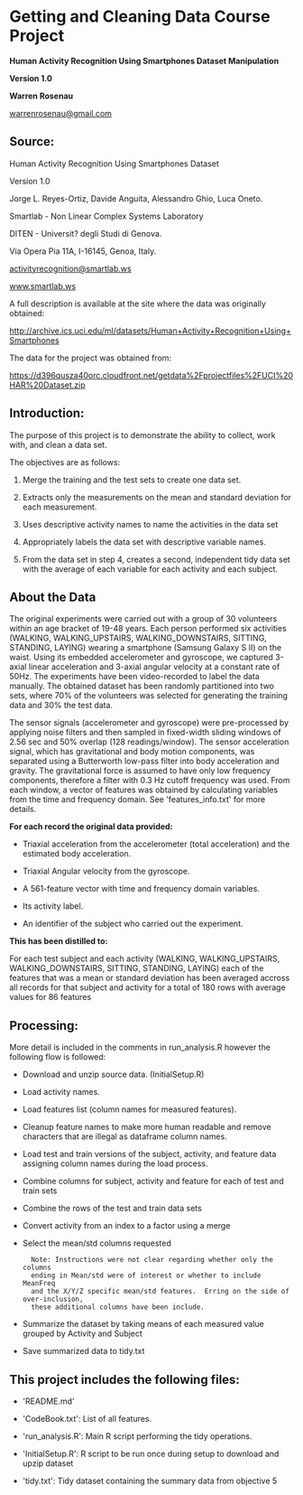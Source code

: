 Getting and Cleaning Data Course Project
========================================
**Human Activity Recognition Using Smartphones Dataset Manipulation**

**Version 1.0**

**Warren Rosenau**

warrenrosenau@gmail.com

Source:
-------
Human Activity Recognition Using Smartphones Dataset

Version 1.0

Jorge L. Reyes-Ortiz, Davide Anguita, Alessandro Ghio, Luca Oneto.

Smartlab - Non Linear Complex Systems Laboratory

DITEN - Universit? degli Studi di Genova.

Via Opera Pia 11A, I-16145, Genoa, Italy.

activityrecognition@smartlab.ws

www.smartlab.ws

A full description is available at the site where the data was originally obtained:

http://archive.ics.uci.edu/ml/datasets/Human+Activity+Recognition+Using+Smartphones

The data for the project was obtained from:

https://d396qusza40orc.cloudfront.net/getdata%2Fprojectfiles%2FUCI%20HAR%20Dataset.zip


Introduction:
-------------

The purpose of this project is to demonstrate the ability to collect, work with, and clean a data set.

The objectives are as follows:

1. Merge the training and the test sets to create one data set.

2. Extracts only the measurements on the mean and standard deviation for each measurement.

3. Uses descriptive activity names to name the activities in the data set

4. Appropriately labels the data set with descriptive variable names.

5. From the data set in step 4, creates a second, independent tidy data set with the average of each variable for each activity and each subject.

About the Data
--------------
The original experiments were carried out with a group of 30 volunteers within an age bracket of 19-48 years. Each person performed six activities (WALKING, WALKING_UPSTAIRS, WALKING_DOWNSTAIRS, SITTING, STANDING, LAYING) wearing a smartphone (Samsung Galaxy S II) on the waist. Using its embedded accelerometer and gyroscope, we captured 3-axial linear acceleration and 3-axial angular velocity at a constant rate of 50Hz. The experiments have been video-recorded to label the data manually. The obtained dataset has been randomly partitioned into two sets, where 70% of the volunteers was selected for generating the training data and 30% the test data. 

The sensor signals (accelerometer and gyroscope) were pre-processed by applying noise filters and then sampled in fixed-width sliding windows of 2.56 sec and 50% overlap (128 readings/window). The sensor acceleration signal, which has gravitational and body motion components, was separated using a Butterworth low-pass filter into body acceleration and gravity. The gravitational force is assumed to have only low frequency components, therefore a filter with 0.3 Hz cutoff frequency was used. From each window, a vector of features was obtained by calculating variables from the time and frequency domain. See 'features_info.txt' for more details. 

**For each record the original data provided:**

- Triaxial acceleration from the accelerometer (total acceleration) and the estimated body acceleration.

- Triaxial Angular velocity from the gyroscope. 

- A 561-feature vector with time and frequency domain variables. 

- Its activity label. 

- An identifier of the subject who carried out the experiment.

**This has been distilled to:**

For each test subject and each activity (WALKING, WALKING_UPSTAIRS, WALKING_DOWNSTAIRS, SITTING, STANDING, LAYING) each of the features that was a mean or standard deviation has been averaged accross all records for that subject and activity for a total of 180 rows with average values for 86 features

Processing:
-----------
More detail is included in the comments in run_analysis.R however the following flow is followed:

- Download and unzip source data.  (InitialSetup.R)

- Load activity names.

- Load features list (column names for measured features).

- Cleanup feature names to make more human readable and remove characters that are illegal as dataframe column names.

- Load test and train versions of the subject, activity, and feature data assigning column names during the load process.

- Combine columns for subject, activity and feature for each of test and train sets

- Combine the rows of the test and train data sets

- Convert activity from an index to a factor using a merge

- Select the mean/std columns requested

        Note: Instructions were not clear regarding whether only the columns
        ending in Mean/std were of interest or whether to include MeanFreq 
        and the X/Y/Z specific mean/std features.  Erring on the side of over-inclusion,
        these additional columns have been include.

- Summarize the dataset by taking means of each measured value grouped by Activity and Subject

- Save summarized data to tidy.txt

This project includes the following files:
------------------------------------------
- 'README.md'

- 'CodeBook.txt': List of all features.

- 'run_analysis.R': Main R script performing the tidy operations.

- 'InitialSetup.R': R script to be run once during setup to download and upzip dataset

- 'tidy.txt': Tidy dataset containing the summary data from objective 5  
